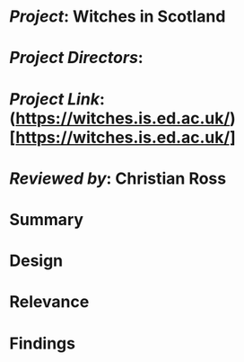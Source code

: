 # _Project_: Witches in Scotland
# _Project Directors_:
# _Project Link_: (https://witches.is.ed.ac.uk/)[https://witches.is.ed.ac.uk/]
# _Reviewed by_: Christian Ross

# Summary

# Design

# Relevance

# Findings

